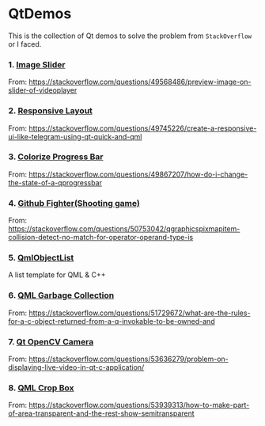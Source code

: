# QtDemos
This is the collection of Qt demos to solve the problem from `StackOverflow` or I faced.

### 1. [Image Slider](https://github.com/arkceajin/QtDemos/tree/master/ImageSlider)
From: https://stackoverflow.com/questions/49568486/preview-image-on-slider-of-videoplayer

### 2. [Responsive Layout](https://github.com/arkceajin/QtDemos/tree/master/ResponsiveLayout)
From: https://stackoverflow.com/questions/49745226/create-a-responsive-ui-like-telegram-using-qt-quick-and-qml

### 3. [Colorize Progress Bar](https://github.com/arkceajin/QtDemos/tree/master/ColorizeProgressBar)
From: https://stackoverflow.com/questions/49867207/how-do-i-change-the-state-of-a-qprogressbar

### 4. [Github Fighter(Shooting game)](https://github.com/arkceajin/QtDemos/tree/master/githubfighter)
From: https://stackoverflow.com/questions/50753042/qgraphicspixmapitem-collision-detect-no-match-for-operator-operand-type-is

### 5. [QmlObjectList](https://github.com/arkceajin/QtDemos/tree/master/QmlObjectList)
A list template for QML & C++

### 6. [QML Garbage Collection](https://github.com/arkceajin/QtDemos/tree/master/qml-gc)
From: https://stackoverflow.com/questions/51729672/what-are-the-rules-for-a-c-object-returned-from-a-q-invokable-to-be-owned-and

### 7. [Qt OpenCV Camera](https://github.com/arkceajin/QtDemos/tree/master/QtOpenCVCam)
From: https://stackoverflow.com/questions/53636279/problem-on-displaying-live-video-in-qt-c-application/

### 8. [QML Crop Box](https://github.com/arkceajin/QtDemos/tree/master/CropBox)
From: https://stackoverflow.com/questions/53939313/how-to-make-part-of-area-transparent-and-the-rest-show-semitransparent
